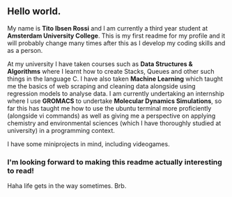 ## Hello world.

My name is **Tito Ibsen Rossi** and I am currently a third year student at **Amsterdam University College**. This is my first readme for my profile and it will probably change many times after this as I develop my coding skills and as a person.

At my university I have taken courses such as **Data Structures & Algorithms** where I learnt how to create Stacks, Queues and other such things in the language C. I have also taken **Machine Learning** which taught me the basics of web scraping and cleaning data alongside using regression models to analyse data. I am currently undertaking an internship where I use **GROMACS** to undertake **Molecular Dynamics Simulations**, so far this has taught me how to use the ubuntu terminal more proficiently (alongside vi commands) as well as giving me a perspective on applying chemistry and environmental sciences (which I have thoroughly studied at university) in a programming context.

I have some miniprojects in mind, including videogames.

### I'm looking forward to making this readme actually interesting to read!

Haha life gets in the way sometimes. Brb.

<!--
**titorossi/titorossi** is a ✨ _special_ ✨ repository because its `README.md` (this file) appears on your GitHub profile.

Here are some ideas to get you started:

- 🔭 I’m currently working on ...
- 🌱 I’m currently learning ...
- 👯 I’m looking to collaborate on ...
- 🤔 I’m looking for help with ...
- 💬 Ask me about ...
- 📫 How to reach me: ...
- 😄 Pronouns: ...
- ⚡ Fun fact: ...
-->
